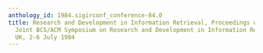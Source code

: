 ```yaml
---
anthology_id: 1984.sigirconf_conference-84.0
title: Research and Development in Information Retrieval, Proceedings of the Third
  Joint BCS/ACM Symposium on Research and Development in Information Retrieval, Cambridge,
  UK, 2-6 July 1984
---
```

